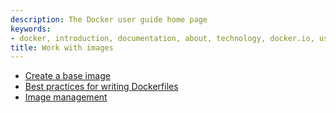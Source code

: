 ```yaml
---
description: The Docker user guide home page
keywords:
- docker, introduction, documentation, about, technology, docker.io, user, guide, user's, manual, platform, framework, home,  intro
title: Work with images
---
```


* [Create a base image](baseimages.md)
* [Best practices for writing Dockerfiles](dockerfile_best-practices.md)
* [Image management](image_management.md)
